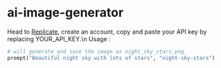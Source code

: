# ai-image-generator
Head to [Replicate](https://replicate.com/), create an account, copy and paste your API key by replacing YOUR_API_KEY.\n
Usage :
```py
# will generate and save the image as night_sky_stars.png
prompt("Beautiful night sky with lots of stars", "night-sky-stars")
```
